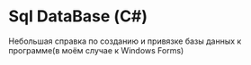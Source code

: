 # Sql DataBase (С#)
Небольшая справка по созданию и привязке базы данных к программе(в моём случае к Windows Forms)
